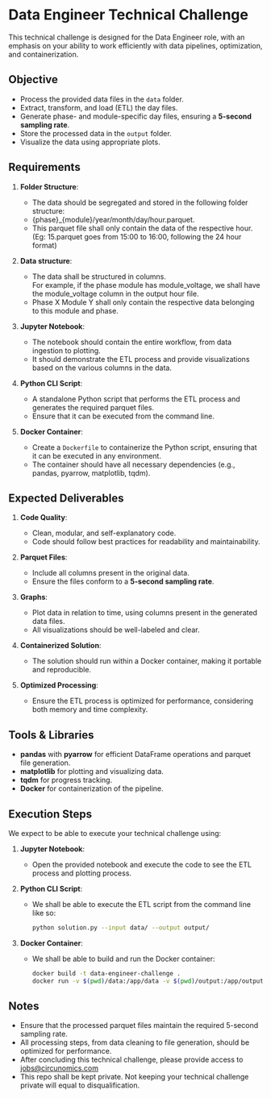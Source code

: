 # Data Engineer Technical Challenge

This technical challenge is designed for the Data Engineer role, with an emphasis on your ability to work efficiently with data pipelines, optimization, and containerization.

## Objective

- Process the provided data files in the `data` folder.
- Extract, transform, and load (ETL) the day files.
- Generate phase- and module-specific day files, ensuring a **5-second sampling rate**.
- Store the processed data in the `output` folder.
- Visualize the data using appropriate plots.

## Requirements

1. **Folder Structure**:
   - The data should be segregated and stored in the following folder structure:
   - {phase}_{module}/year/month/day/hour.parquet.
   - This parquet file shall only contain the data of the respective hour. (Eg: 15.parquet goes from 15:00 to 16:00, following the 24 hour format)

2. **Data structure**:
   - The data shall be structured in columns.<br>
For example, if the phase module has module_voltage, we shall have the module_voltage column in the output hour file.
   - Phase X Module Y shall only contain the respective data belonging to this module and phase. 
1. **Jupyter Notebook**:
   - The notebook should contain the entire workflow, from data ingestion to plotting.
   - It should demonstrate the ETL process and provide visualizations based on the various columns in the data.

2. **Python CLI Script**:
   - A standalone Python script that performs the ETL process and generates the required parquet files.
   - Ensure that it can be executed from the command line.

3. **Docker Container**:
   - Create a `Dockerfile` to containerize the Python script, ensuring that it can be executed in any environment.
   - The container should have all necessary dependencies (e.g., pandas, pyarrow, matplotlib, tqdm).

## Expected Deliverables

1. **Code Quality**:
   - Clean, modular, and self-explanatory code.
   - Code should follow best practices for readability and maintainability.
   
2. **Parquet Files**:
   - Include all columns present in the original data.
   - Ensure the files conform to a **5-second sampling rate**.

3. **Graphs**:
   - Plot data in relation to time, using columns present in the generated data files.
   - All visualizations should be well-labeled and clear.

4. **Containerized Solution**:
   - The solution should run within a Docker container, making it portable and reproducible.

5. **Optimized Processing**:
   - Ensure the ETL process is optimized for performance, considering both memory and time complexity.

## Tools & Libraries

- **pandas** with **pyarrow** for efficient DataFrame operations and parquet file generation.
- **matplotlib** for plotting and visualizing data.
- **tqdm** for progress tracking.
- **Docker** for containerization of the pipeline.


## Execution Steps

We expect to be able to execute your technical challenge using:

1. **Jupyter Notebook**:
   - Open the provided notebook and execute the code to see the ETL process and plotting process.

2. **Python CLI Script**:
   - We shall be able to execute the ETL script from the command line like so:
     ```bash
     python solution.py --input data/ --output output/
     ```

3. **Docker Container**:
   - We shall be able to build and run the Docker container:
     ```bash
     docker build -t data-engineer-challenge .
     docker run -v $(pwd)/data:/app/data -v $(pwd)/output:/app/output data-engineer-challenge
     ```


## Notes

- Ensure that the processed parquet files maintain the required 5-second sampling rate.
- All processing steps, from data cleaning to file generation, should be optimized for performance.
- After concluding this technical challenge, please provide access to jobs@circunomics.com
- This repo shall be kept private. Not keeping your technical challenge private will equal to disqualification.


